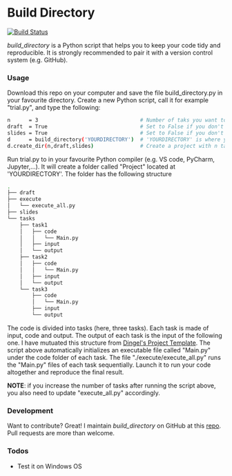# Build Directory

[![Build Status](https://travis-ci.org/joemccann/dillinger.svg?branch=master)](https://github.com/Fab993/build_directory)

*build_directory* is a Python script that helps you to keep your code tidy and reproducible. It is strongly recommended to pair it with a version control system (e.g. GitHub).

### Usage

Download this repo on your computer and save the file build_directory.py in your favourite directory. Create a new Python script, call it for example "trial.py", and type the following:

```sh
n      = 3                                 # Number of taks you want to initialize
draft  = True                              # Set to False if you don't want a folder for your draft
slides = True                              # Set to False if you don't want a folder for your slides 
d      = build_directory('YOURDIRECTORY')  # 'YOURDIRECTORY' is where your project will be created
d.create_dir(n,draft,slides)               # Create a project with n tasks
```
Run trial.py to in your favourite Python compiler (e.g. VS code, PyCharm, Jupyter,...). It will create a folder called "Project" located at 'YOURDIRECTORY'. The folder has the following structure 

```sh
.
├── draft
├── execute
│   └── execute_all.py
├── slides
└── tasks
    ├── task1
    │   ├── code
    │   │   └── Main.py
    │   ├── input
    │   └── output
    ├── task2
    │   ├── code
    │   │   └── Main.py
    │   ├── input
    │   └── output
    └── task3
        ├── code
        │   └── Main.py
        ├── input
        └── output
```
The code is divided into tasks (here, three tasks). Each task is made of input, code and output. The output of each task is the input of the following one. I have mutuated this structure from [Dingel's Project Template](https://github.com/jdingel/projecttemplate). The script above automatically initializes an executable file called "Main.py" under the code folder of each task. The file "./execute/execute_all.py" runs the "Main.py" files of each task sequentially. Launch it to run your code altogether and reproduce the final result. 

**NOTE**: if you increase the number of tasks after running the script above, you also need to update "execute_all.py" accordingly.

### Development

Want to contribute? Great! I maintain *build_directory* on GitHub at this [repo](https://github.com/Fab993/build_directory). Pull requests are more than welcome.
### Todos

 - Test it on Windows OS

